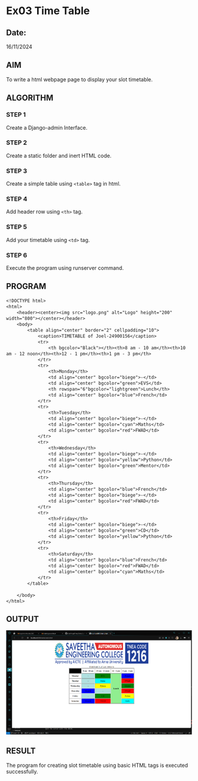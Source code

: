 # Ex03 Time Table
## Date:
16/11/2024
## AIM
To write a html webpage page to display your slot timetable.

## ALGORITHM
### STEP 1
Create a Django-admin Interface.

### STEP 2
Create a static folder and inert HTML code.

### STEP 3
Create a simple table using ```<table>``` tag in html.

### STEP 4
Add header row using ```<th>``` tag.

### STEP 5
Add your timetable using ```<td>``` tag.

### STEP 6
Execute the program using runserver command.

## PROGRAM
```
<!DOCTYPE html>
<html>
    <header><center><img src="logo.png" alt="Logo" height="200" width="800"></center></header>
    <body>
        <table align="center" border="2" cellpadding="10">
            <caption>TIMETABLE of Joel-24900156</caption>
            <tr>
                <th bgcolor="Black"></th><th>8 am - 10 am</th><th>10 am - 12 noon</th><th>12 - 1 pm</th><th>1 pm - 3 pm</th>
            </tr>
            <tr>
                <th>Monday</th>
                <td align="center" bgcolor="biege">-</td>
                <td align="center" bgcolor="green">EVS</td>
                <th rowspan="6"bgcolor="lightgreen">Lunch</th>
                <td align="center" bgcolor="blue">French</td>
            </tr>
            <tr>
                <th>Tuesday</th>
                <td align="center" bgcolor="biege">-</td>
                <td align="center" bgcolor="cyan">Maths</td>
                <td align="center" bgcolor="red">FWAD</td>
            </tr>
            <tr>
                <th>Wednesday</th>
                <td align="center" bgcolor="biege">-</td>
                <td align="center" bgcolor="yellow">Python</td>
                <td align="center" bgcolor="green">Mentor</td>
            </tr>
            <tr>
                <th>Thursday</th>
                <td align="center" bgcolor="blue">French</td>
                <td align="center" bgcolor="biege">-</td>
                <td align="center" bgcolor="red">FWAD</td>
            </tr>
            <tr>
                <th>Friday</th>
                <td align="center" bgcolor="biege">-</td>
                <td align="center" bgcolor="green">CD</td>
                <td align="center" bgcolor="yellow">Python</td>
            </tr>
            <tr>
                <th>Saturday</th>
                <td align="center" bgcolor="blue">French</td>
                <td align="center" bgcolor="red">FWAD</td>
                <td align="center" bgcolor="cyan">Maths</td>
            </tr>
        </table>
        
    </body>
</html>

```

## OUTPUT
![alt text](image.png)

## RESULT
The program for creating slot timetable using basic HTML tags is executed successfully.
